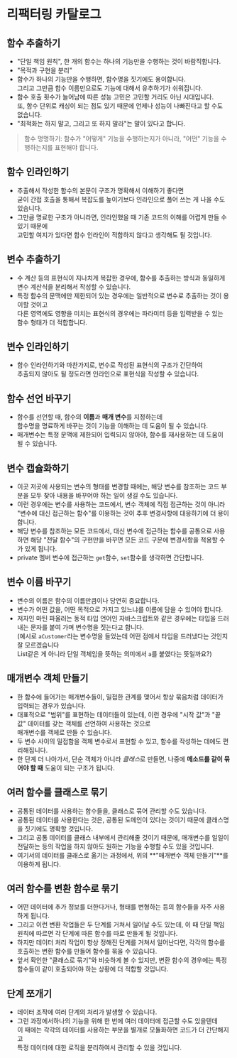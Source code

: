 # 리팩터링 카탈로그

## 함수 추출하기

- "단일 책임 원칙", 한 개의 함수는 하나의 기능만을 수행하는 것이 바람직합니다.
- "목적과 구현을 분리"
- 함수가 하나의 기능만을 수행하면, 함수명을 짓기에도 용이합니다.  
  그리고 그만큼 함수 이름만으로도 기능에 대해서 유추하기가 쉬워집니다.
- 함수 호출 횟수가 늘어남에 따른 성능 고민은 고민할 거리도 아닌 시대입니다.  
  또, 함수 단위로 캐싱이 되는 점도 있기 때문에 언제나 성능이 나빠진다고 할 수도 없습니다.
- "최적화는 하지 말고, 그리고 또 하지 말라"는 말이 있다고 합니다.

> 함수 명명하기: 함수가 "어떻게" 기능을 수행하는지가 아니라, "어떤" 기능을 수행하는지를 표현해야 합니다.

## 함수 인라인하기

- 추출해서 작성한 함수의 본문이 구조가 명확해서 이해하기 좋다면  
  굳이 간접 호출을 통해서 복잡도를 높이기보다 인라인으로 풀어 쓰는 게 나을 수도 있습니다.
- 그만큼 명료한 구조가 아니라면, 인라인했을 때 기존 코드의 이해를 어렵게 만들 수 있기 때문에  
  고민할 여지가 있다면 함수 인라인이 적합하지 않다고 생각해도 될 것입니다.

## 변수 추출하기

- 수 계산 등의 표현식이 지나치게 복잡한 경우에, 함수를 추출하는 방식과 동일하게  
  변수 계산식을 분리해서 작성할 수 있습니다.
- 특정 함수의 문맥에만 제한되어 있는 경우에는 일반적으로 변수로 추출하는 것이 용이할 것이고  
  다른 영역에도 영향을 미치는 표현식의 경우에는 파라미터 등을 입력받을 수 있는 함수 형태가 더 적합합니다.

## 변수 인라인하기

- 함수 인라인하기와 마찬가지로, 변수로 작성된 표현식의 구조가 간단하여  
  추출되지 않아도 될 정도라면 인라인으로 표현식을 작성할 수 있습니다.

## 함수 선언 바꾸기

- 함수를 선언할 때, 함수의 **이름**과 **매개 변수**를 지정하는데  
  함수명을 명료하게 바꾸는 것이 기능을 이해하는 데 도움이 될 수 있습니다.
- 매개변수는 특정 문맥에 제한되어 입력되지 않아야, 함수를 재사용하는 데 도움이 될 수 있습니다.

## 변수 캡슐화하기

- 이곳 저곳에 사용되는 변수의 형태를 변경할 때에는, 해당 변수를 참조하는 코드 부분을 모두 찾아 내용을 바꾸어야 하는 일이 생길 수도 있습니다.
- 이런 경우에는 변수를 사용하는 코드에서, 변수 객체에 직접 접근하는 것이 아니라 "변수에 대신 접근하는 함수"를 이용하는 것이 추후 변경사항에 대응하기에 더 용이합니다.
- 해당 변수를 참조하는 모든 코드에서, 대신 변수에 접근하는 함수를 공통으로 사용하면 해당 "전달 함수"의 구현만을 바꾸면 모든 코드 구문에 변경사항을 적용할 수가 있게 됩니다.
- private 멤버 변수에 접근하는 `get`함수, `set`함수를 생각하면 간단합니다.

## 변수 이름 바꾸기

- 변수의 이름은 함수의 이름만큼이나 당연히 중요합니다.
- 변수가 어떤 값을, 어떤 목적으로 가지고 있느냐를 이름에 담을 수 있어야 합니다.
- 저자인 마틴 파울러는 동적 타입 언어인 자바스크립트와 같은 경우에는 타입을 드러내는 문자를 붙여 가며 변수명을 짓는다고 합니다.  
  (예시로 `aCustomer`라는 변수명을 들었는데 어떤 점에서 타입을 드러냈다는 것인지 잘 모르겠습니다  
  List같은 게 아니라 단일 객체임을 뜻하는 의미에서 `a`를 붙였다는 뜻일까요?)

## 매개변수 객체 만들기

- 한 함수에 들어가는 매개변수들이, 밀접한 관계를 맺어서 항상 묶음처럼 데이터가 입력되는 경우가 있습니다.
- 대표적으로 "범위"를 표현하는 데이터들이 있는데, 이런 경우에 "시작 값"과 "끝 값" 데이터를 갖는 객체를 선언하여 사용하는 것으로  
  매개변수를 객체로 만들 수 있습니다.
- 두 변수 사이의 밀접함을 객체 변수로서 표현할 수 있고, 함수를 작성하는 데에도 편리해집니다.
- 한 단계 더 나아가서, 단순 객체가 아니라 *클래스*로 만들면, 나중에 **메소드를 같이 묶어야 할 때** 도움이 되는 구조가 됩니다.

## 여러 함수를 클래스로 묶기

- 공통된 데이터를 사용하는 함수들을, 클래스로 묶어 관리할 수도 있습니다.
- 공통된 데이터를 사용한다는 것은, 공통된 도메인이 있다는 것이기 때문에 클래스명을 짓기에도 명확할 것입니다.
- 그리고 공통 데이터를 클래스 내부에서 관리해줄 것이기 때문에, 매개변수를 일일이 전달하는 등의 작업을 하지 않아도 원하는 기능을 수행할 수도 있을 것입니다.
- 여기서의 데이터를 클래스로 옮기는 과정에서, 위의 **"매개변수 객체 만들기"**를 이용하게 됩니다.

## 여러 함수를 변환 함수로 묶기

- 어떤 데이터에 추가 정보를 더한다거나, 형태를 변형하는 등의 함수들을 자주 사용하게 됩니다.
- 그리고 이런 변환 작업들은 두 단계를 거쳐서 일어날 수도 있는데, 이 때 단일 책임 원칙에 따르면 각 단계에 따른 함수를 따로 만들게 될 것입니다.
- 하지만 데이터 처리 작업이 항상 정해진 단계를 거쳐서 일어난다면, 각각의 함수를 호출하는 변환 함수를 만들어 함수를 묶을 수 있습니다.
- 앞서 확인한 "클래스로 묶기"와 비슷하게 볼 수 있지만, 변환 함수의 경우에는 특정 함수들이 같이 호출되어야 하는 상황에 더 적합할 것입니다.

## 단계 쪼개기

- 데이터 조작에 여러 단계의 처리가 발생할 수 있습니다.
- 그런 과정에서하나의 기능을 위해 한 번에 여러 데이터에 접근할 수도 있을텐데  
  이 때에는 각각의 데이터를 사용하는 부분을 별개로 모듈화하면 코드가 더 간단해지고  
  특정 데이터에 대한 로직을 분리하여서 관리할 수 있을 것입니다.

